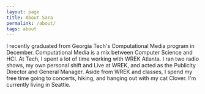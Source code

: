 ```yaml
---
layout: page
title: About Sara
permalink: /about/
tags: about
---
```

I recently graduated from Georgia Tech's Computational Media program in December. Computational Media is a mix between Computer Science and HCI. At Tech, I spent a lot of time working with WREK Atlanta. I ran two radio shows, my own personal shift and Live at WREK, and acted as the Publicity Director and General Manager. Aside from WREK and classes, I spend my free time going to concerts, hiking, and hanging out with my cat Clover. I'm currently living in Seattle. 




